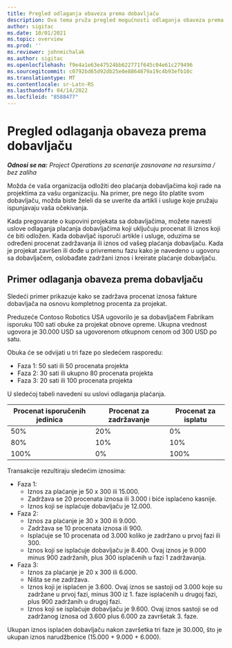 ```yaml
---
title: Pregled odlaganja obaveza prema dobavljaču
description: Ova tema pruža pregled mogućnosti odlaganja obaveza prema dobavljaču.
author: sigitac
ms.date: 10/01/2021
ms.topic: overview
ms.prod: ''
ms.reviewer: johnmichalak
ms.author: sigitac
ms.openlocfilehash: f9e4a1e63e47524bb622771f645c04e61c279496
ms.sourcegitcommit: c0792bd65d92db25e0e8864879a19c4b93efb10c
ms.translationtype: MT
ms.contentlocale: sr-Latn-RS
ms.lasthandoff: 04/14/2022
ms.locfileid: "8588477"
---
```

# <a name="vendor-retention-overview"></a>Pregled odlaganja obaveza prema dobavljaču

_**Odnosi se na:** Project Operations za scenarije zasnovane na resursima / bez zaliha_

Možda će vaša organizacija odložiti deo plaćanja dobavljačima koji rade na projektima za vašu organizaciju. Na primer, pre nego što platite svom dobavljaču, možda biste želeli da se uverite da artikli i usluge koje pružaju ispunjavaju vaša očekivanja.

Kada pregovarate o kupovini projekata sa dobavljačima, možete navesti uslove odlaganja plaćanja dobavljačima koji uključuju procenat ili iznos koji će biti odložen. Kada dobavljač isporuči artikle i usluge, oduzima se određeni procenat zadržavanja ili iznos od vašeg plaćanja dobavljaču. Kada je projekat završen ili dođe u privremenu fazu kako je navedeno u ugovoru sa dobavljačem, oslobađate zadržani iznos i kreirate plaćanje dobavljaču.

## <a name="vendor-retention-example"></a>Primer odlaganja obaveza prema dobavljaču

Sledeći primer prikazuje kako se zadržava procenat iznosa fakture dobavljača na osnovu kompletnog procenta za projekat.

Preduzeće Contoso Robotics USA ugovorilo je sa dobavljačem Fabrikam isporuku 100 sati obuke za projekat obnove opreme. Ukupna vrednost ugovora je 30.000 USD sa ugovorenom otkupnom cenom od 300 USD po satu.

Obuka će se odvijati u tri faze po sledećem rasporedu:

- Faza 1: 50 sati ili 50 procenata projekta
- Faza 2: 30 sati ili ukupno 80 procenata projekta
- Faza 3: 20 sati ili 100 procenata projekta

U sledećoj tabeli navedeni su uslovi odlaganja plaćanja.

| **Procenat isporučenih jedinica** | **Procenat za zadržavanje** | **Procenat za isplatu** |
| --- | --- | --- |
| 50% | 20% | 0% |
| 80% | 10% | 10% |
| 100% | 0% | 100% |

Transakcije rezultiraju sledećim iznosima:

- Faza 1:
  - Iznos za plaćanje je 50 x 300 ili 15.000.
  - Zadržava se 20 procenata iznosa ili 3.000 i biće isplaćeno kasnije.
  - Iznos koji se isplaćuje dobavljaču je 12.000.
- Faza 2:
  - Iznos za plaćanje je 30 x 300 ili 9.000.
  - Zadržava se 10 procenata iznosa ili 900.
  - Isplaćuje se 10 procenata od 3.000 koliko je zadržano u prvoj fazi ili 300.
  - Iznos koji se isplaćuje dobavljaču je 8.400. Ovaj iznos je 9.000 minus 900 zadržanih, plus 300 isplaćenih u fazi 1 zadržavanja.
- Faza 3:
  - Iznos za plaćanje je 20 x 300 ili 6.000.
  - Ništa se ne zadržava.
  - Iznos koji je isplaćen je 3.600. Ovaj iznos se sastoji od 3.000 koje su zadržane u prvoj fazi, minus 300 iz 1. faze isplaćenih u drugoj fazi, plus 900 zadržanih u drugoj fazi.
  - Iznos koji se isplaćuje dobavljaču je 9.600. Ovaj iznos sastoji se od zadržanog iznosa od 3.600 plus 6.000 za završetak 3. faze.

Ukupan iznos isplaćen dobavljaču nakon završetka tri faze je 30.000, što je ukupan iznos narudžbenice (15.000 + 9.000 + 6.000).
